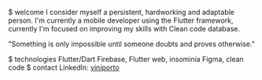 $ welcome
I consider myself a persistent, hardworking and adaptable person. I'm currently a mobile developer using the Flutter framework, currently I'm focused on improving my skills with Clean code database.

"Something is only impossible until someone doubts and proves otherwise."

$ technologies
Flutter/Dart
Firebase, Flutter web, insominia
Figma, clean code
$ contact
LinkedIn: [viniporto](https://www.linkedin.com/in/viniciusportophb/)
